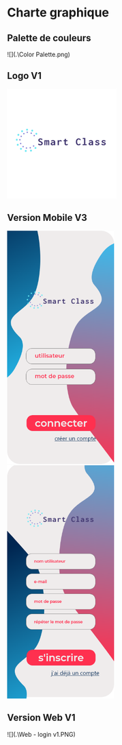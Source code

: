 # Charte graphique

## Palette de couleurs



![](.\Color Palette.png)

## Logo V1

<img src=".\logo_transparent.png" alt="10%" style="zoom:25%;" />



## Version Mobile V3

<img src=".\Android - Login Screen V3.png" alt="1" style="zoom:67%;" />

<img src=".\Android - signup Screen V3.png" alt="7" style="zoom:67%;" />

## Version Web V1

![](.\Web - login v1.PNG)